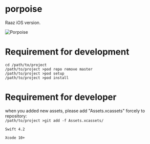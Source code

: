 # porpoise

Raaz iOS version.

![Porpoise](https://s3-us-west-2.amazonaws.com/facebook-link-previews/Porpoise1.jpg)

# Requirement for development

`cd /path/to/project`    
`/path/to/project >pod repo remove master`    
`/path/to/project >pod setup`    
`/path/to/project >pod install` 

# Requirement for developer
when you added new assets, please add "Assets.xcassets" forcely to repository:    
`/path/to/project >git add -f Assets.xcassets/`

`Swift 4.2`

`Xcode 10+`
